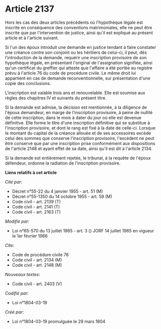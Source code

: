 # Article 2137

Hors les cas des deux articles précédents où l'hypothèque légale est inscrite en conséquence des conventions matrimoniales,
elle ne peut être inscrite que par l'intervention de justice, ainsi qu'il est expliqué au présent article et à l'article
suivant.

Si l'un des époux introduit une demande en justice tendant à faire constater une créance contre son conjoint ou les héritiers
de celui-ci, il peut, dès l'introduction de la demande, requérir une inscription provisoire de son hypothèque légale, en
présentant l'original de l'assignation signifiée, ainsi qu'un certificat du greffier qui atteste que l'affaire a été portée
au registre prévu à l'article 76 du code de procédure civile. Le même droit lui appartient en cas de demande
reconventionnelle, sur présentation d'une copie des conclusions.

L'inscription est valable trois ans et renouvelable. Elle est soumise aux règles des chapitres IV et suivants du présent
titre.

Si la demande est admise, la décision est mentionnée, à la diligence de l'époux demandeur, en marge de l'inscription
provisoire, à peine de nullité de cette inscription, dans le mois à dater du jour où elle est devenue définitive. Elle forme
le titre d'une inscription définitive qui se substitue à l'inscription provisoire, et dont le rang est fixé à la date de
celle-ci. Lorsque le montant du capital de la créance allouée et de ses accessoires excède celui des sommes que conserve
l'inscription provisoire, l'excédent ne peut être conservé que par une inscription prise conformément aux dispositions de
l'article 2148 et ayant effet de sa date, ainsi qu'il est dit à l'article 2134.

Si la demande est entièrement rejetée, le tribunal, à la requête de l'époux défendeur, ordonne la radiation de l'inscription
provisoire.

**Liens relatifs à cet article**

_Cité par_:

  - Décret n°55-22 du 4 janvier 1955 - art. 51 (M)
  - Décret n°55-1350 du 14 octobre 1955 - art. 59 (M)
  - Code civil - art. 2139 (T)
  - Code civil - art. 2141 (T)
  - Code civil - art. 2163 (T)

_Modifié par_:

  - Loi n°65-570 du 13 juillet 1965 - art. 3 () JORF 14 juillet 1965 en vigueur le 1er février 1966

_Cite_:

  - Code de procédure civile 76
  - Code civil - art. 2134 (M)
  - Code civil - art. 2148 (M)

_Nouveaux textes_:

  - Code civil - art. 2403 (V)

_Codifié par_:

  - Loi n°1804-03-19

_Créé par_:

  - Loi n°1804-03-19 promulguée le 29 mars 1804
